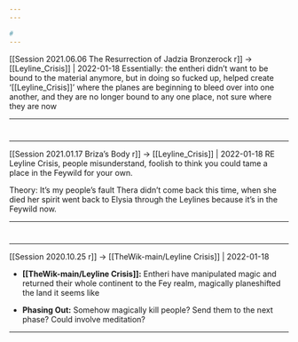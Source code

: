 ```yaml
---
---

#
---
```


[[Session 2021.06.06 The Resurrection of Jadzia Bronzerock r]] -> [[Leyline_Crisis]] | 2022-01-18
Essentially: the entheri didn’t want to be bound to the material anymore, but in doing so fucked up, helped create ‘[[Leyline_Crisis]]’ where the planes are beginning to bleed over into one another, and they are no longer bound to any one place, not sure where they are now

---


#
---

[[Session 2021.01.17 Briza’s Body r]] -> [[Leyline_Crisis]] | 2022-01-18
RE Leyline Crisis, people misunderstand, foolish to think you could tame a place in the Feywild for your own.

Theory: It’s my people’s fault Thera didn’t come back this time, when she died her spirit went back to Elysia through the Leylines because it’s in the Feywild now.

---




#
---

[[Session 2020.10.25 r]] -> [[TheWik-main/Leyline Crisis]] | 2022-01-18
-   **[[TheWik-main/Leyline Crisis]]:** Entheri have manipulated magic and returned their whole continent to the Fey realm, magically planeshifted the land it seems like
    
-   **Phasing Out:** Somehow magically kill people? Send them to the next phase? Could involve meditation?

---
